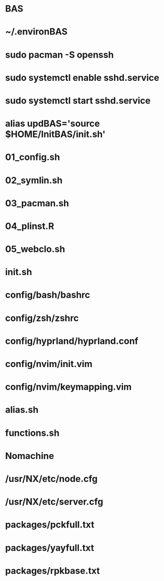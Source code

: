 # BAS
# ~/.environBAS
# sudo pacman -S openssh 
# sudo systemctl enable sshd.service
# sudo systemctl start sshd.service
# alias updBAS='source $HOME/InitBAS/init.sh' 
# 01_config.sh
# 02_symlin.sh
# 03_pacman.sh
# 04_plinst.R
# 05_webclo.sh
# init.sh
# config/bash/bashrc
# config/zsh/zshrc
# config/hyprland/hyprland.conf
# config/nvim/init.vim
# config/nvim/keymapping.vim
# alias.sh
# functions.sh
# Nomachine
# /usr/NX/etc/node.cfg
# /usr/NX/etc/server.cfg
# packages/pckfull.txt
# packages/yayfull.txt
# packages/rpkbase.txt



